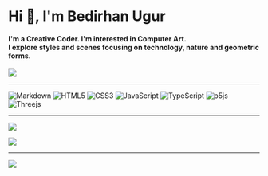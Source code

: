 

<h1 align="left">Hi 👋, I'm Bedirhan Ugur</h1>
<h4 align="left">I'm a Creative Coder. I'm interested in Computer Art. <br>I explore styles and scenes focusing on technology, nature and geometric forms.</h4>

![](https://thumbs.gfycat.com/CheerySeparateGoldeneye-size_restricted.gif)

---

![Markdown](https://img.shields.io/badge/markdown-%23000000.svg?style=for-the-badge&logo=markdown&logoColor=white) ![HTML5](https://img.shields.io/badge/html5-%23E34F26.svg?style=for-the-badge&logo=html5&logoColor=white) ![CSS3](https://img.shields.io/badge/css3-%231572B6.svg?style=for-the-badge&logo=css3&logoColor=white) ![JavaScript](https://img.shields.io/badge/javascript-%23323330.svg?style=for-the-badge&logo=javascript&logoColor=%23F7DF1E) ![TypeScript](https://img.shields.io/badge/typescript-%23007ACC.svg?style=for-the-badge&logo=typescript&logoColor=white) ![p5js](https://img.shields.io/badge/p5.js-ED225D?style=for-the-badge&logo=p5.js&logoColor=FFFFFF)  ![Threejs](https://img.shields.io/badge/threejs-black?style=for-the-badge&logo=three.js&logoColor=white) 

---
![](https://github-readme-stats.vercel.app/api/top-langs/?username=bedirxanugur&theme=react&hide_border=false&include_all_commits=false&count_private=false&layout=compact)

![](https://github-readme-streak-stats.herokuapp.com/?user=bedirxanugur&theme=react&hide_border=false)<br/>

---
[![](https://visitcount.itsvg.in/api?id=bedirxanugur&icon=2&color=0)](https://visitcount.itsvg.in)
